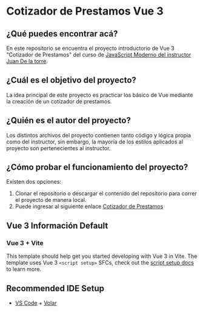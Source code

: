 # Cotizador de Prestamos Vue 3

## ¿Qué puedes encontrar acá?
En este repositorio se encuentra el proyecto introductorio de Vue 3 "Cotizador de Prestamos" del curso de [JavaScript Moderno del instructor Juan De la torre](https://www.udemy.com/course/javascript-moderno-guia-definitiva-construye-10-proyectos/).

## ¿Cuál es el objetivo del proyecto?
La idea principal de este proyecto es practicar los básico de Vue mediante la creación de un cotizador de prestamos.

## ¿Quién es el autor del proyecto?
Los distintos archivos del proyecto contienen tanto código y lógica propia como del instructor, sin embargo, la mayoría de los estilos aplicados al proyecto son pertenecientes al instructor. 

## ¿Cómo probar el funcionamiento del proyecto?

Existen dos opciones:

1. Clonar el repositorio o descargar el contenido del repositorio para correr el proyecto de manera local.
2. Puede ingresar al siguiente enlace [Cotizador de Prestamos](https://celebrated-chebakia-440747.netlify.app/)


## Vue 3 Información Default

### Vue 3 + Vite

This template should help get you started developing with Vue 3 in Vite. The template uses Vue 3 `<script setup>` SFCs, check out the [script setup docs](https://v3.vuejs.org/api/sfc-script-setup.html#sfc-script-setup) to learn more.

## Recommended IDE Setup

- [VS Code](https://code.visualstudio.com/) + [Volar](https://marketplace.visualstudio.com/items?itemName=Vue.volar)
